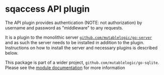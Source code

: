# sqaccess API plugin

The API plugin provides authentication (NOTE: not authorization) by username
and password as "middleware" to any requests.

It is a plugin to
the monolithic server [`github.com/mutablelogic/go-server`](github.com/mutablelogic/go-server) 
and as such the server needs to be installed in addition to the plugin. Instructions on how
to install the server and necessary plugins is described below.

This package is part of a wider project, `github.com/mutablelogic/go-sqlite`.
Please see the [module documentation](https://github.com/mutablelogic/go-sqlite/blob/master/README.md)
for more information

